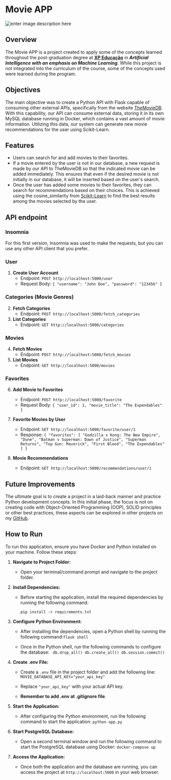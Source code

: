 # Movie APP 
![enter image description here](https://res.cloudinary.com/dloadb2bx/image/upload/v1712370449/Default_Generate_a_amazin_banner_for_a_Movie_APP_api_to_be_at_1_1_qbtvr4.jpg)
## Overview

The Movie APP is a project created to apply some of the concepts learned throughout the post-graduation degree at **[XP Educação](https://www.xpeducacao.com.br/)** in ***Artificial Intelligence with an emphasis on Machine Learning***. While this project is not integrated into the curriculum of the course, some of the concepts used were learned during the program.

## Objectives

The main objective was to create a Python API with Flask capable of consuming other external APIs, specifically from the website [TheMovieDB](https://www.themoviedb.org/). With this capability, our API can consume external data, storing it in its own MySQL database running in Docker, which contains a vast amount of movie information. Utilizing this data, our system can generate new movie recommendations for the user using Scikit-Learn.

## Features

-   Users can search for and add movies to their favorites.
-   If a movie entered by the user is not in our database, a new request is made by our API to TheMovieDB so that the indicated movie can be added immediately. This ensures that even if the desired movie is not initially in our database, it will be inserted based on the user's search.
-   Once the user has added some movies to their favorites, they can search for recommendations based on their choices. This is achieved using the cosine_similarity from [Scikit-Learn](https://scikit-learn.org/stable/modules/generated/sklearn.metrics.pairwise.cosine_similarity.html) to find the best results among the movies selected by the user.


## API endpoint

### Insomnia

For this first version, Insomnia was used to make the requests, but you can use any other API client that you prefer.

### User

1.  **Create User Account**
    -   Endpoint: `POST http://localhost:5000/user`
    -   Request Body:     `{
            "username": "John Doe",
            "password": "123456"
        }` 
        

### Categories (Movie Genres)

2.  **Fetch Categories**
    -   Endpoint: `POST http://localhost:5000/fetch_categories`
3.  **List Categories**
    -   Endpoint: `GET http://localhost:5000/categories`

### Movies

4.  **Fetch Movies**
    -   Endpoint: `POST http://localhost:5000/fetch_movies`
5.  **List Movies**
    -   Endpoint: `GET http://localhost:5000/movies`

### Favorites

6.  **Add Movie to Favorites**
    
    -   Endpoint: `POST http://localhost:5000/favorite`
    -   Request Body:  `{
            "user_id": 1,
            "movie_title": "The Expendables"
        }` 
        
7.  **Favorite Movies by User**
    
    -   Endpoint: `GET http://localhost:5000/favorite/user/1`
    -   Response: `{
            "favorites": [
                "Godzilla x Kong: The New Empire",
                "Dune",
                "Batman v Superman: Dawn of Justice",
                "Superman Returns",
                "Top Gun: Maverick",
                "First Blood",
                "The Expendables"
            ]
        }` 
        
8.  **Movie Recommendations**
    
    -   Endpoint: `GET http://localhost:5000/recommendations/user/1`

## Future Improvements

The ultimate goal is to create a project in a laid-back manner and practice Python development concepts. In this initial phase, the focus is not on creating code with Object-Oriented Programming (OOP), SOLID principles or other best practices, these aspects can be explored in other projects on my [GitHub](https://github.com/thiagohrcosta).

## How to Run

To run this application, ensure you have Docker and Python installed on your machine. Follow these steps:

1.  **Navigate to Project Folder:**
    
    -   Open your terminal/command prompt and navigate to the project folder.
2.  **Install Dependencies:**
    
    -   Before starting the application, install the required dependencies by running the following command:
                
        `pip install -r requirements.txt` 
        
3.  **Configure Python Environment:**
    
    -   After installing the dependencies, open a Python shell by running the following command:`flask shell` 
        
    -   Once in the Python shell, run the following commands to configure the database: `
        db.drop_all()
        db.create_all()
        db.session.commit()` 

3.  **Create .env File:**
    
    -   Create a `.env` file in the project folder and add the following line: `MOVIE_DATABASE_API_KEY="your_api_key"` 
        
    -   Replace `"your_api_key"` with your actual API key.
    -   **Remember to add .env at .gitignore file**.
        
4.  **Start the Application:**
    
    -   After configuring the Python environment, run the following command to start the application:  `python app.py` 
        
5.  **Start PostgreSQL Database:**
    
    -   Open a second terminal window and run the following command to start the PostgreSQL database using Docker:  `docker-compose up` 
        
6.  **Access the Application:**
    
    -   Once both the application and the database are running, you can access the project at `http://localhost:5000` in your web browser.

